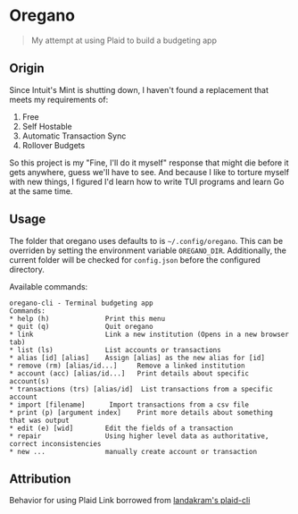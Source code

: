 # Oregano

> My attempt at using Plaid to build a budgeting app

## Origin

Since Intuit's Mint is shutting down, I haven't found a replacement that meets my requirements of:

1. Free
2. Self Hostable
3. Automatic Transaction Sync
4. Rollover Budgets

So this project is my "Fine, I'll do it myself" response that might die before it gets anywhere, guess we'll have to see. And because I like to torture myself with new things, I figured I'd learn how to write TUI programs and learn Go at the same time.

## Usage

The folder that oregano uses defaults to is `~/.config/oregano`. This can be overriden by setting the environment variable `OREGANO_DIR`. Additionally, the current folder will be checked for `config.json` before the configured directory.

Available commands:
```
oregano-cli - Terminal budgeting app
Commands:
* help (h)              Print this menu
* quit (q)              Quit oregano
* link                  Link a new institution (Opens in a new browser tab)
* list (ls)             List accounts or transactions
* alias [id] [alias]    Assign [alias] as the new alias for [id]
* remove (rm) [alias/id...]     Remove a linked institution
* account (acc) [alias/id...]   Print details about specific account(s)
* transactions (trs) [alias/id]  List transactions from a specific account
* import [filename]      Import transactions from a csv file
* print (p) [argument index]    Print more details about something that was output
* edit (e) [wid]        Edit the fields of a transaction
* repair                Using higher level data as authoritative, correct inconsistencies
* new ...               manually create account or transaction
```

## Attribution

Behavior for using Plaid Link borrowed from [landakram's plaid-cli](https://github.com/landakram/plaid-cli)